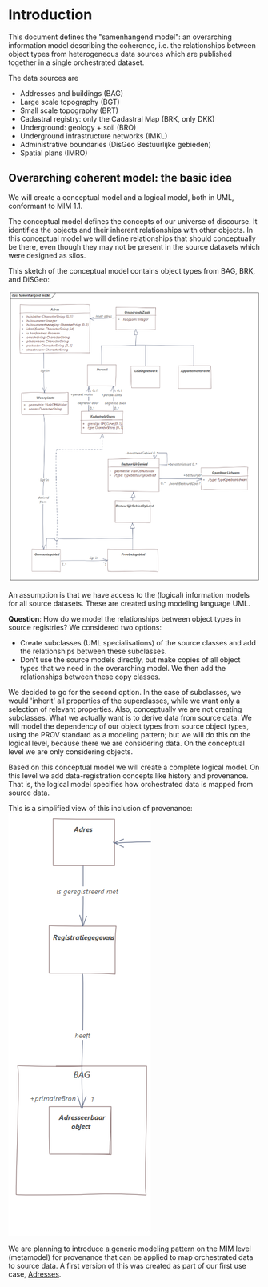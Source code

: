 # Introduction

This document defines the "samenhangend model": an overarching information model describing the coherence, i.e. the relationships between object types from heterogeneous data sources which are published together in a single orchestrated dataset. 

The data sources are 
- Addresses and buildings (BAG) 
- Large scale topography (BGT)
- Small scale topography (BRT)
- Cadastral registry: only the Cadastral Map (BRK, only DKK)
- Underground: geology + soil (BRO)
- Underground infrastructure networks (IMKL)
- Administrative boundaries (DisGeo Bestuurlijke gebieden)
- Spatial plans (IMRO)

## Overarching coherent model: the basic idea

We will create a conceptual model and a logical model, both in UML, conformant to MIM 1.1. 

The conceptual model defines the concepts of our universe of discourse. It identifies the objects and their inherent relationships with other objects. In this conceptual model we will define relationships that should conceptually be there, even though they may not be present in the source datasets which were designed as silos.

This sketch of the conceptual model contains object types from BAG, BRK, and DiSGeo: 

![Overview of the conceptual model](./media/sm2.png)

An assumption is that we have access to the (logical) information models for all source datasets. These are created using modeling language UML. 

**Question**: How do we model the relationships between object types in source registries? We considered two options:  
- Create subclasses (UML specialisations) of the source classes and add the relationships between these subclasses. 
- Don't use the source models directly, but make copies of all object types that we need in the overarching model. We then add the relationships between these copy classes. 

We decided to go for the second option. In the case of subclasses, we would 'inherit' all properties of the superclasses, while we want only a selection of relevant properties. Also, conceptually we are not creating subclasses. What we actually want is to derive data from source data. We will model the dependency of our object types from source object types, using the PROV standard as a modeling pattern; but we will do this on the logical level, because there we are considering data. On the conceptual level we are only considering objects. 

Based on this conceptual model we will create a complete logical model. On this level we add data-registration concepts like history and provenance. That is, the logical model specifies how orchestrated data is mapped from source data. 

This is a simplified view of this inclusion of provenance: 
![logical objecttype including provenance](./media/sm.png)

We are planning to introduce a generic modeling pattern on the MIM level (metamodel) for provenance that can be applied to map orchestrated data to source data. A first version of this was created as part of our first use case, [Adresses](https://geonovum.github.io/WaU-UC1/#EAID_18371C99_5129_4c39_8E20_83CED8FF19B9). 

